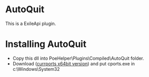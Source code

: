 # AutoQuit

This is a ExileApi plugin.

# Installing AutoQuit

- Copy this dll into PoeHelper\Plugins\Compiled\AutoQuit folder.
- Download ([currports x64bit version](http://www.nirsoft.net/utils/cports-x64.zip)) and put cports.exe in c:\Windows\System32
